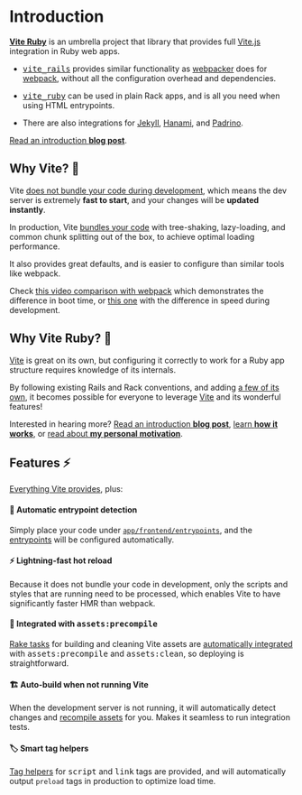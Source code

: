 [library]: https://github.com/ElMassimo/vite_ruby
[vite_rails]: https://github.com/ElMassimo/vite_ruby/tree/main/vite_rails
[plugin]: https://github.com/ElMassimo/vite_ruby/tree/main/vite-plugin-ruby
[vite]: https://vitejs.dev/
[webpacker]: https://github.com/rails/webpacker
[webpack]: https://github.com/webpack/webpack
[entrypoints]: /guide/development.html#entrypoints-⤵%EF%B8%8F
[deployment]: /guide/deployment
[rake tasks]: /guide/deployment.html#rake-tasks-⚙%EF%B8%8F
[recompile assets]: /guide/development.html#auto-build-🤖
[tag helpers]: /guide/rails.html#tag-helpers-🏷
[vite_rails]: https://github.com/ElMassimo/vite_ruby/tree/main/vite_rails
[vite_ruby]: https://github.com/ElMassimo/vite_ruby/tree/main/vite_ruby
[vite_hanami]: /guide/hanami
[vite_padrino]: /guide/padrino
[no bundling]: https://vitejs.dev/guide/why.html#the-problems
[bundling]: https://vitejs.dev/guide/why.html#why-bundle-for-production
[motivation]: /motivation
[overview]: /overview
[jekyll-vite]: https://github.com/ElMassimo/jekyll-vite
[blog post]: https://maximomussini.com/posts/a-rubyist-guide-to-vite-js/

# Introduction

[__Vite Ruby__][library] is an umbrella project that library that provides full [Vite.js][vite] integration in Ruby web apps.

- <kbd>[vite_rails]</kbd> provides similar functionality as [webpacker] does for [webpack], without all the configuration overhead and dependencies.

- <kbd>[vite_ruby]</kbd> can be used in plain Rack apps, and is all you need when using HTML entrypoints.

- There are also integrations for [Jekyll][jekyll-vite], [Hanami][vite_hanami], and [Padrino][vite_padrino].

[Read an introduction __blog post__][blog post].

## Why Vite? 🤔

Vite [does not bundle your code during development][no bundling], which means the
dev server is extremely __fast to start__, and your changes will be __updated instantly__.

In production, Vite [bundles your code][bundling]
with tree-shaking, lazy-loading, and common chunk splitting out of the box, to achieve optimal loading performance.

It also provides great defaults, and is easier to configure than similar tools like webpack.

Check [this video comparison with webpack](https://github.com/ElMassimo/jumpstart-vite)
which demonstrates the difference in boot time, or [this one](https://github.com/ElMassimo/pingcrm-vite/pull/1)
with the difference in speed during development.

## Why Vite Ruby? 🤔

[Vite] is great on its own, but configuring it correctly to work for a Ruby app structure requires knowledge of its internals.

By following existing Rails and Rack conventions, and adding [a few of its own][plugin], it becomes possible for everyone to leverage [Vite] and its wonderful features!

Interested in hearing more? [Read an introduction __blog post__][blog post], [learn __how it works__][overview], or [read about __my personal motivation__][motivation].

## Features ⚡️

[Everything Vite provides](https://vitejs.dev/guide/features.html), plus:

#### 🤖 Automatic entrypoint detection

  Simply place your code under [`app/frontend/entrypoints`][entrypoints], and the [entrypoints]
  will be configured automatically.

#### ⚡️ Lightning-fast hot reload

  Because it does not bundle your code in development, only the scripts and styles that are running need to be processed, which enables Vite to have significantly faster HMR than webpack.

#### 🚀 Integrated with <kbd>assets:precompile</kbd>

  [Rake tasks] for building and cleaning Vite assets are [automatically integrated][deployment]
  with <kbd>assets:precompile</kbd> and <kbd>assets:clean</kbd>, so deploying is straightforward.

#### 🏗 Auto-build when not running Vite

  When the development server is not running, it will automatically detect
  changes and [recompile assets] for you. Makes it seamless to run integration tests.

#### 🏷 Smart tag helpers

  [Tag helpers] for <kbd>script</kbd> and <kbd>link</kbd> tags are provided, and
  will automatically output `preload` tags in production to optimize load time.
